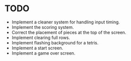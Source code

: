 # TODO
* Implement a cleaner system for handling input timing.
* Implement the scoring system.
* Correct the placement of pieces at the top of the screen.
* Implement clearing full rows.
* Implement flashing background for a tetris.
* Implement a start screen.
* Implement a game over screen.
